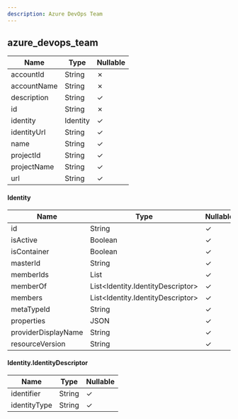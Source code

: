 ```yaml
---
description: Azure DevOps Team
---
```

azure_devops_team
-----------------

| **Name**    | **Type** | **Nullable** |
| ----------- | -------- | ------------ |
| accountId   | String   | &cross;      |
| accountName | String   | &cross;      |
| description | String   | &check;      |
| id          | String   | &cross;      |
| identity    | Identity | &check;      |
| identityUrl | String   | &check;      |
| name        | String   | &check;      |
| projectId   | String   | &check;      |
| projectName | String   | &check;      |
| url         | String   | &check;      |

#### Identity
| **Name**            | **Type**                          | **Nullable** |
| ------------------- | --------------------------------- | ------------ |
| id                  | String                            | &check;      |
| isActive            | Boolean                           | &check;      |
| isContainer         | Boolean                           | &check;      |
| masterId            | String                            | &check;      |
| memberIds           | List<String>                      | &check;      |
| memberOf            | List<Identity.IdentityDescriptor> | &check;      |
| members             | List<Identity.IdentityDescriptor> | &check;      |
| metaTypeId          | String                            | &check;      |
| properties          | JSON                              | &check;      |
| providerDisplayName | String                            | &check;      |
| resourceVersion     | String                            | &check;      |

#### Identity.IdentityDescriptor
| **Name**     | **Type** | **Nullable** |
| ------------ | -------- | ------------ |
| identifier   | String   | &check;      |
| identityType | String   | &check;      |
